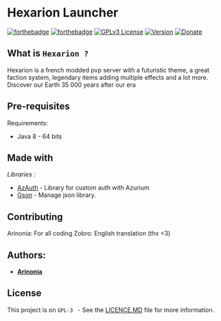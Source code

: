 
# Hexarion Launcher

  

[![forthebadge](https://forthebadge.com/images/badges/made-with-java.svg)](https://www.java.com/fr/)  [![forthebadge](https://forthebadge.com/images/badges/uses-git.svg)](https://github.com/)
[![GPLv3 License](https://img.shields.io/badge/License-GPL%20v3-yellow.svg)](https://opensource.org/licenses/) [![Version](https://badge.fury.io/gh/tterb%2FHyde.svg)](https://badge.fury.io/gh/tterb%2FHyde) [![Donate](https://img.shields.io/badge/$-support-ff69b4.svg?style=flat)](https://paypal.me/ArinoniaDev)

  

## What is `Hexarion ?`

Hexarion is a french modded pvp server with a futuristic theme, a great faction system, legendary items adding multiple effects and a lot more. Discover our Earth 35 000 years after our era

  

## Pre-requisites

  

Requirements:

- Java 8 - 64 bits  

## Made with
  
_Libraries :_

*  [AzAuth](https://azuriom.com/fr/docs/api-auth) - Library for custom auth with Azurium
*  [Gson](https://github.com/google/gson) - Manage json library.


## Contributing

Arinonia: For all coding
Zobro: English translation (thx <3)

## Authors:

* [**Arinonia**](https://github.com/Arinonia)

## License

 
This project is on ``GPL-3 `` - See the [LICENCE.MD](https://github.com/Arinonia/Hexarion_Launcher/blob/master/LICENCE) file for more information.
